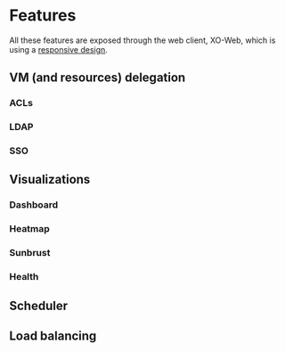 # Features

All these features are exposed through the web client, XO-Web, which is using a [responsive design](https://xen-orchestra.com/blog/xen-orchestra-responsive-design/).



## VM (and resources) delegation

### ACLs

### LDAP

### SSO

## Visualizations

### Dashboard

### Heatmap

### Sunbrust

### Health

## Scheduler

## Load balancing